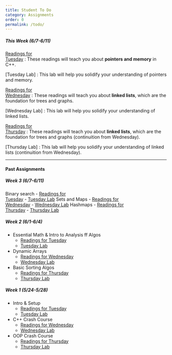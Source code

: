 ```yaml
---
title: Student To Do
category: Assignments
order: 0
permalink: /todo/
---
```


##### This Week (6/7-6/11)
[Readings for<br>Tuesday](/sm21/wk4#tues)
: These readings will teach you about **pointers and memory** in C++.

[Tuesday Lab]
: This lab will help you solidify your understanding of pointers and memory.

[Readings for<br>Wednesday](/sm21/wk4#weds)
: These readings will teach you about **linked lists**, which are the foundation for trees and graphs.

[Wednesday Lab]
: This lab will help you solidify your understanding of linked lists.

[Readings for<br>Thursday](/sm21/wk4#thurs)
: These readings will teach you about **linked lists**, which are the foundation for trees and graphs (continuition from Wednesday).

[Thursday Lab]
: This lab will help you solidify your understanding of linked lists (continuition from Wednesday).

---

#### Past Assignments

##### Week 3 (6/7-6/11)
Binary search
	- [Readings for<br>Tuesday](/sm21/wk3#tues)
	- [Tuesday Lab](/sm21/lab07)
Sets and Maps
	- [Readings for<br>Wednesday](/sm21/wk3#weds)
	- [Wednesday Lab](/sm21/lab08)
Hashmaps
	- [Readings for<br>Thursday](/sm21/wk3#thurs)
	- [Thursday Lab](/sm21/lab09)

##### Week 2 (6/1-6/4)
- Essential Math & Intro to Analysis ff Algos
	- [Readings for Tuesday](/sm21/wk2#tues)
	- [Tuesday Lab](/sm21/lab04)
- Dynamic Arrays
	- [Readings for Wednesday](/sm21/wk2#weds)
	- [Wednesday Lab](/sm21/lab05)
- Basic Sorting Algos
	- [Readings for Thursday](/sm21/wk2#thurs)
	- [Thursday Lab](/sm21/lab06)

##### Week 1 (5/24-5/28)
- Intro & Setup
	- [Readings for Tuesday](/sm21/wk1#tues)
	- [Tuesday Lab](/sm21/lab01)
- C++ Crash Course
	- [Readings for Wednesday](/sm21/wk1#weds)
	- [Wednesday Lab](/sm21/lab02)
- OOP Crash Course
	- [Readings for Thursday](/sm21/wk1#thurs)
	- [Thursday Lab](/sm21/lab03)